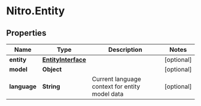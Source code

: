 # Nitro.Entity

## Properties

Name | Type | Description | Notes
------------ | ------------- | ------------- | -------------
**entity** | [**EntityInterface**](EntityInterface.md) |  | [optional] 
**model** | **Object** |  | [optional] 
**language** | **String** | Current language context for entity model data | [optional] 


